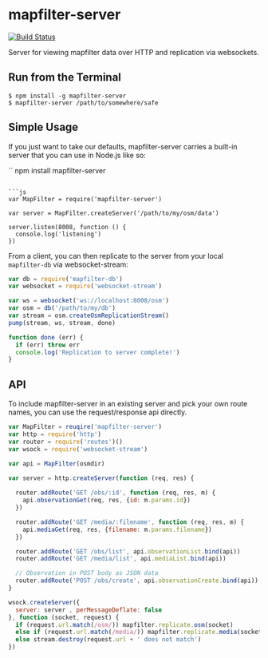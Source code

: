 # mapfilter-server

[![Build
Status](https://travis-ci.org/digidem/mapfilter-server.svg?branch=master)](https://travis-ci.org/digidem/mapfilter-server)

Server for viewing mapfilter data over HTTP and replication via websockets.

## Run from the Terminal

```
$ npm install -g mapfilter-server
$ mapfilter-server /path/to/somewhere/safe
```

## Simple Usage

If you just want to take our defaults, mapfilter-server carries a built-in server that you can use in Node.js like so:

``
npm install mapfilter-server
```

```js
var MapFilter = require('mapfilter-server')

var server = MapFilter.createServer('/path/to/my/osm/data')

server.listen(8008, function () {
  console.log('listening')
})
```

From a client, you can then replicate to the server from your local `mapfilter-db` via websocket-stream:

```js
var db = require('mapfilter-db')
var websocket = require('websocket-stream')

var ws = websocket('ws://localhost:8008/osm')
var osm = db('/path/to/my/db')
var stream = osm.createOsmReplicationStream()
pump(stream, ws, stream, done)

function done (err) {
  if (err) throw err
  console.log('Replication to server complete!')
}
```

## API

To include mapfilter-server in an existing server and pick your own route names, you can use the request/response api directly.

```js
var MapFilter = reuqire('mapfilter-server')
var http = require('http')
var router = require('routes')()
var wsock = require('websocket-stream')

var api = MapFilter(osmdir)

var server = http.createServer(function (req, res) {
  
  router.addRoute('GET /obs/:id', function (req, res, m) {
    api.observationGet(req, res, {id: m.params.id})
  })

  router.addRoute('GET /media/:filename', function (req, res, m) {
    api.mediaGet(req, res, {filename: m.params.filename})
  })

  router.addRoute('GET /obs/list', api.observationList.bind(api))
  router.addRoute('GET /media/list', api.mediaList.bind(api))

  // Observation in POST body as JSON data
  router.addRoute('POST /obs/create', api.observationCreate.bind(api))
}

wsock.createServer({
  server: server , perMessageDeflate: false
}, function (socket, request) {
  if (request.url.match(/osm/)) mapfilter.replicate.osm(socket)
  else if (request.url.match(/media/)) mapfilter.replicate.media(socket)
  else stream.destroy(request.url + ' does not match')
})
```
